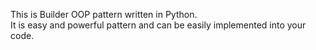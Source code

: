 This is Builder OOP pattern written in Python.  
It is easy and powerful pattern and can be easily implemented into your code.

